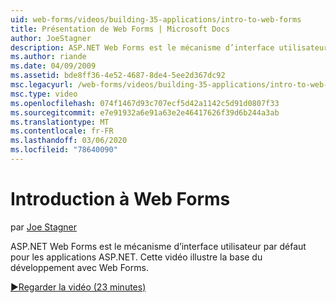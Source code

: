 ```yaml
---
uid: web-forms/videos/building-35-applications/intro-to-web-forms
title: Présentation de Web Forms | Microsoft Docs
author: JoeStagner
description: ASP.NET Web Forms est le mécanisme d’interface utilisateur par défaut pour les applications ASP.NET. Cette vidéo illustre la base du développement avec Web Forms.
ms.author: riande
ms.date: 04/09/2009
ms.assetid: bde8ff36-4e52-4687-8de4-5ee2d367dc92
msc.legacyurl: /web-forms/videos/building-35-applications/intro-to-web-forms
msc.type: video
ms.openlocfilehash: 074f1467d93c707ecf5d42a1142c5d91d0807f33
ms.sourcegitcommit: e7e91932a6e91a63e2e46417626f39d6b244a3ab
ms.translationtype: MT
ms.contentlocale: fr-FR
ms.lasthandoff: 03/06/2020
ms.locfileid: "78640090"
---
```

# <a name="intro-to-web-forms"></a>Introduction à Web Forms

par [Joe Stagner](https://github.com/JoeStagner)

ASP.NET Web Forms est le mécanisme d’interface utilisateur par défaut pour les applications ASP.NET. Cette vidéo illustre la base du développement avec Web Forms.

[&#9654;Regarder la vidéo (23 minutes)](https://channel9.msdn.com/Blogs/ASP-NET-Site-Videos/intro-to-web-forms)
